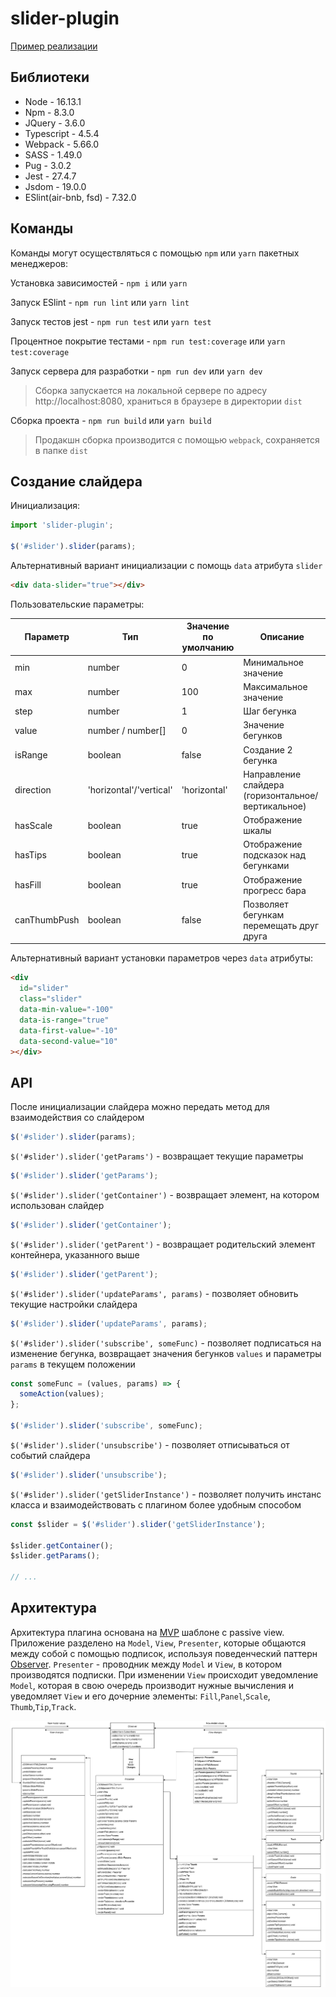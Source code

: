 # slider-plugin

[Пример реализации](https://barghest0.github.io/slider-plugin/)

## Библиотеки

- Node - 16.13.1
- Npm - 8.3.0
- JQuery - 3.6.0
- Typescript - 4.5.4
- Webpack - 5.66.0
- SASS - 1.49.0
- Pug - 3.0.2
- Jest - 27.4.7
- Jsdom - 19.0.0
- ESlint(air-bnb, fsd) - 7.32.0

## Команды

Команды могут осуществляться с помощью `npm` или `yarn` пакетных менеджеров:

Установка зависимостей - `npm i` или `yarn`

Запуск ESlint - `npm run lint` или `yarn lint`

Запуск тестов jest - `npm run test` или `yarn test`

Процентное покрытие тестами - `npm run test:coverage` или `yarn test:coverage`

Запуск сервера для разработки - `npm run dev` или `yarn dev`

> Сборка запускается на локальной сервере по адресу http://localhost:8080, храниться в браузере в директории `dist`

Сборка проекта - `npm run build` или `yarn build`

> Продакшн сборка производится с помощью `webpack`, сохраняется в папке `dist`

## Создание слайдера

Инициализация:

```javascript
import 'slider-plugin';

$('#slider').slider(params);
```

Альтернативный вариант инициализации с помощь `data` атрибута `slider`

```html
<div data-slider="true"></div>
```

Пользовательские параметры:

| Параметр     | Тип                     | Значение по умолчанию | Описание                                           |
| ------------ | ----------------------- | --------------------- | -------------------------------------------------- |
| min          | number                  | 0                     | Минимальное значение                               |
| max          | number                  | 100                   | Максимальное значение                              |
| step         | number                  | 1                     | Шаг бегунка                                        |
| value        | number / number[]       | 0                     | Значение бегунков                                  |
| isRange      | boolean                 | false                 | Создание 2 бегунка                                 |
| direction    | 'horizontal'/'vertical' | 'horizontal'          | Направление слайдера (горизонтальное/вертикальное) |
| hasScale     | boolean                 | true                  | Отображение шкалы                                  |
| hasTips      | boolean                 | true                  | Отображение подсказок над бегунками                |
| hasFill      | boolean                 | true                  | Отображение прогресс бара                          |
| canThumbPush | boolean                 | false                 | Позволяет бегункам перемещать друг друга           |

Альтернативный вариант установки параметров через `data` атрибуты:

```html
<div
  id="slider"
  class="slider"
  data-min-value="-100"
  data-is-range="true"
  data-first-value="-10"
  data-second-value="10"
></div>
```

## API

После инициализации слайдера можно передать метод для взаимодействия со слайдером

```javascript
$('#slider').slider(params);
```

`$('#slider').slider('getParams')` - возвращает текущие параметры

```javascript
$('#slider').slider('getParams');
```

`$('#slider').slider('getContainer')` - возвращает элемент, на котором использован слайдер

```javascript
$('#slider').slider('getContainer');
```

`$('#slider').slider('getParent')` - возвращает родительский элемент контейнера, указанного выше

```javascript
$('#slider').slider('getParent');
```

`$('#slider').slider('updateParams', params)` - позволяет обновить текущие настройки слайдера

```javascript
$('#slider').slider('updateParams', params);
```

`$('#slider').slider('subscribe', someFunc)` - позволяет подписаться на изменение бегунка, возвращает значения бегунков `values` и параметры `params` в текущем положении

```javascript
const someFunc = (values, params) => {
  someAction(values);
};

$('#slider').slider('subscribe', someFunc);
```

`$('#slider').slider('unsubscribe')` - позволяет отписываться от событий слайдера

```javascript
$('#slider').slider('unsubscribe');
```

`$('#slider').slider('getSliderInstance')` - позволяет получить инстанс класса и взаимодействовать с плагином более удобным способом

```javascript
const $slider = $('#slider').slider('getSliderInstance');

$slider.getContainer();
$slider.getParams();

// ...
```

## Архитектура

Архитектура плагина основана на [MVP](https://ru.wikipedia.org/wiki/Model-View-Presenter) шаблоне с passive view.
Приложение разделено на `Model`, `View`, `Presenter`, которые общаются между собой с помощью подписок, используя поведенческий паттерн [Observer](https://refactoring.guru/ru/design-patterns/observer).
`Presenter` - проводник между `Model` и `View`, в котором производятся подписки.
При изменении `View` происходит уведомление `Model`, которая в свою очередь производит нужные вычисления и уведомляет `View` и его дочерние элементы: `Fill`,`Panel`,`Scale`, `Thumb`,`Tip`,`Track`.

![UML](./docs/uml.png)
